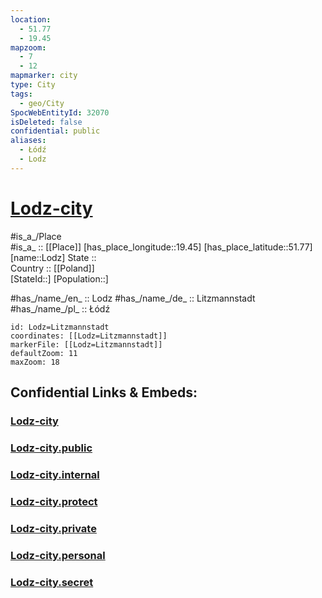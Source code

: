 ```yaml
---
location:
  - 51.77
  - 19.45
mapzoom:
  - 7
  - 12
mapmarker: city
type: City
tags:
  - geo/City
SpocWebEntityId: 32070
isDeleted: false
confidential: public
aliases:
  - Łódź
  - Lodz
---
```


# [Lodz-city](Lodz-city.md) 

#is_a_/Place  
#is_a_ :: [[Place]] 
[has_place_longitude::19.45] 
[has_place_latitude::51.77] 
[name::Lodz] 
State ::  
Country :: [[Poland]]  
[StateId::] 
[Population::] 


#has_/name_/en_ :: Lodz 
#has_/name_/de_ :: Litzmannstadt 
#has_/name_/pl_ :: Łódź 

```leaflet
id: Lodz=Litzmannstadt
coordinates: [[Lodz=Litzmannstadt]] 
markerFile: [[Lodz=Litzmannstadt]] 
defaultZoom: 11 
maxZoom: 18
```


## Confidential Links & Embeds: 

### [Lodz-city](/_Standards/Earth/Continent/Europe/Europe~East/Poland/Provinces~Poland/Łódź,Province/counties~Łódzkie/Lodz-city.md) 

### [Lodz-city.public](/_public/Earth/Continent/Europe/Europe~East/Poland/Provinces~Poland/Łódź,Province/counties~Łódzkie/Lodz-city.public.md) 

### [Lodz-city.internal](/_internal/Earth/Continent/Europe/Europe~East/Poland/Provinces~Poland/Łódź,Province/counties~Łódzkie/Lodz-city.internal.md) 

### [Lodz-city.protect](/_protect/Earth/Continent/Europe/Europe~East/Poland/Provinces~Poland/Łódź,Province/counties~Łódzkie/Lodz-city.protect.md) 

### [Lodz-city.private](/_private/Earth/Continent/Europe/Europe~East/Poland/Provinces~Poland/Łódź,Province/counties~Łódzkie/Lodz-city.private.md) 

### [Lodz-city.personal](/_personal/Earth/Continent/Europe/Europe~East/Poland/Provinces~Poland/Łódź,Province/counties~Łódzkie/Lodz-city.personal.md) 

### [Lodz-city.secret](/_secret/Earth/Continent/Europe/Europe~East/Poland/Provinces~Poland/Łódź,Province/counties~Łódzkie/Lodz-city.secret.md)

